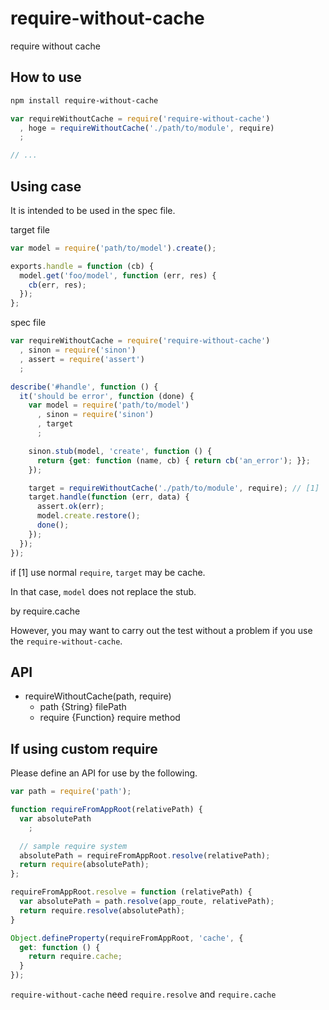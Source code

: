 require-without-cache
===================

require without cache

## How to use

```sh
npm install require-without-cache
```

```javascript
var requireWithoutCache = require('require-without-cache')
  , hoge = requireWithoutCache('./path/to/module', require)
  ;

// ...
```

## Using case

It is intended to be used in the spec file.

target file

```javascript
var model = require('path/to/model').create();

exports.handle = function (cb) {
  model.get('foo/model', function (err, res) {
    cb(err, res);
  });
};
```

spec file

```javascript
var requireWithoutCache = require('require-without-cache')
  , sinon = require('sinon')
  , assert = require('assert')
  ;

describe('#handle', function () {
  it('should be error', function (done) {
    var model = require('path/to/model')
      , sinon = require('sinon')
      , target
      ;

    sinon.stub(model, 'create', function () {
      return {get: function (name, cb) { return cb('an_error'); }};
    });

    target = requireWithoutCache('./path/to/module', require); // [1]
    target.handle(function (err, data) {
      assert.ok(err);
      model.create.restore();
      done();
    });
  });
});
```

if [1] use normal `require`, `target` may be cache.

In that case, `model` does not replace the stub.

by require.cache

However, you may want to carry out the test without a problem if you use the `require-without-cache`.


## API

* requireWithoutCache(path, require)
  * path {String} filePath
  * require {Function} require method

## If using custom require

Please define an API for use by the following.

```javascript
var path = require('path');

function requireFromAppRoot(relativePath) {
  var absolutePath
    ;

  // sample require system
  absolutePath = requireFromAppRoot.resolve(relativePath);
  return require(absolutePath);
};

requireFromAppRoot.resolve = function (relativePath) {
  var absolutePath = path.resolve(app_route, relativePath);
  return require.resolve(absolutePath);
}

Object.defineProperty(requireFromAppRoot, 'cache', {
  get: function () {
    return require.cache;
  }
});
```

`require-without-cache` need `require.resolve` and `require.cache`
